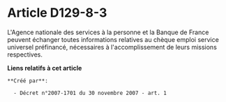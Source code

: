 # Article D129-8-3

L'Agence nationale des services à la personne et la Banque de France peuvent échanger toutes informations relatives au chèque
emploi service universel préfinancé, nécessaires à l'accomplissement de leurs missions respectives.

**Liens relatifs à cet article**

	**Créé par**:

	  - Décret n°2007-1701 du 30 novembre 2007 - art. 1
